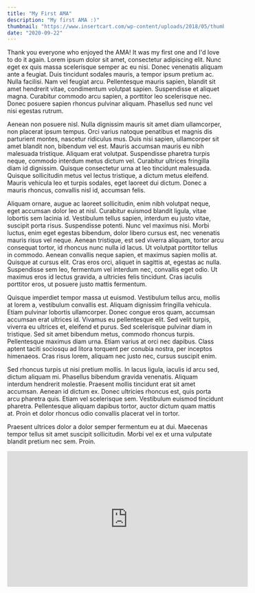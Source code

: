 ```yaml
---
title: "My First AMA"
description: "My first AMA :)"
thumbnail: "https://www.insertcart.com/wp-content/uploads/2018/05/thumbnail.jpg"
date: "2020-09-22"
---
```


Thank you everyone who enjoyed the AMA! It was my first one and I'd love to do it again.
Lorem ipsum dolor sit amet, consectetur adipiscing elit. Nunc eget ex quis massa scelerisque semper ac eu nisi. Donec venenatis aliquam ante a feugiat. Duis tincidunt sodales mauris, a tempor ipsum pretium ac. Nulla facilisi. Nam vel feugiat arcu. Pellentesque mauris sapien, blandit sit amet hendrerit vitae, condimentum volutpat sapien. Suspendisse et aliquet magna. Curabitur commodo arcu sapien, a porttitor leo scelerisque nec. Donec posuere sapien rhoncus pulvinar aliquam. Phasellus sed nunc vel nisi egestas rutrum.

Aenean non posuere nisl. Nulla dignissim mauris sit amet diam ullamcorper, non placerat ipsum tempus. Orci varius natoque penatibus et magnis dis parturient montes, nascetur ridiculus mus. Duis nisi sapien, ullamcorper sit amet blandit non, bibendum vel est. Mauris accumsan mauris eu nibh malesuada tristique. Aliquam erat volutpat. Suspendisse pharetra turpis neque, commodo interdum metus dictum vel. Curabitur ultrices fringilla diam id dignissim. Quisque consectetur urna at leo tincidunt malesuada. Quisque sollicitudin metus vel lectus tristique, a dictum metus eleifend. Mauris vehicula leo et turpis sodales, eget laoreet dui dictum. Donec a mauris rhoncus, convallis nisl id, accumsan felis.

Aliquam ornare, augue ac laoreet sollicitudin, enim nibh volutpat neque, eget accumsan dolor leo at nisl. Curabitur euismod blandit ligula, vitae lobortis sem lacinia id. Vestibulum tellus sapien, interdum eu justo vitae, suscipit porta risus. Suspendisse potenti. Nunc vel maximus nisi. Morbi luctus, enim eget egestas bibendum, dolor libero cursus est, nec venenatis mauris risus vel neque. Aenean tristique, est sed viverra aliquam, tortor arcu consequat tortor, id rhoncus nunc nulla id lacus. Ut volutpat porttitor tellus in commodo. Aenean convallis neque sapien, et maximus sapien mollis at. Quisque at cursus elit. Cras eros orci, aliquet in sagittis at, egestas ac nulla. Suspendisse sem leo, fermentum vel interdum nec, convallis eget odio. Ut maximus eros id lectus gravida, a ultricies felis tincidunt. Cras iaculis porttitor eros, ut posuere justo mattis fermentum.

Quisque imperdiet tempor massa ut euismod. Vestibulum tellus arcu, mollis at lorem a, vestibulum convallis est. Aliquam dignissim fringilla vehicula. Etiam pulvinar lobortis ullamcorper. Donec congue eros quam, accumsan accumsan erat ultrices id. Vivamus eu pellentesque elit. Sed velit turpis, viverra eu ultrices et, eleifend et purus. Sed scelerisque pulvinar diam in tristique. Sed sit amet bibendum metus, commodo rhoncus turpis. Pellentesque maximus diam urna. Etiam varius at orci nec dapibus. Class aptent taciti sociosqu ad litora torquent per conubia nostra, per inceptos himenaeos. Cras risus lorem, aliquam nec justo nec, cursus suscipit enim.

Sed rhoncus turpis ut nisi pretium mollis. In lacus ligula, iaculis id arcu sed, dictum aliquam mi. Phasellus bibendum gravida venenatis. Aliquam interdum hendrerit molestie. Praesent mollis tincidunt erat sit amet accumsan. Aenean id dictum ex. Donec ultricies rhoncus est, quis porta arcu pharetra quis. Etiam vel scelerisque sem. Vestibulum euismod tincidunt pharetra. Pellentesque aliquam dapibus tortor, auctor dictum quam mattis at. Proin et dolor rhoncus odio convallis placerat vel in tortor.

Praesent ultrices dolor a dolor semper fermentum eu at dui. Maecenas tempor tellus sit amet suscipit sollicitudin. Morbi vel ex et urna vulputate blandit pretium nec sem. Proin.

<iframe width="560" height="315" src="https://www.youtube.com/embed/DXJO3AraeMQ" frameborder="0" allow="accelerometer; autoplay; encrypted-media; gyroscope; picture-in-picture" allowfullscreen></iframe>

